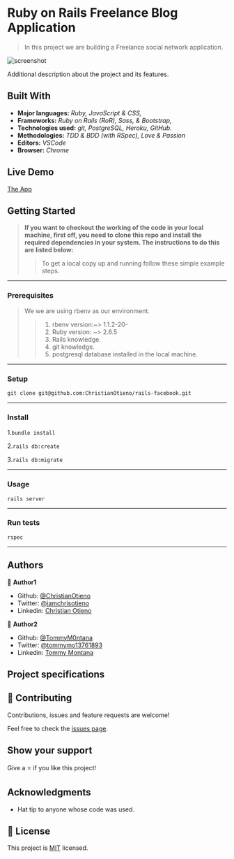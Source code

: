 # Ruby on Rails Freelance Blog Application

> In this project we are building a Freelance social network application.

![screenshot](./app/assets/images/facebookclone-pic.png)

Additional description about the project and its features.

## Built With

- **Major languages:** *Ruby, JavaScript & CSS,*
- **Frameworks:** *Ruby on Rails (RoR), Sass, & Bootstrap,*
- **Technologies used:** *git, PostgreSQL, Heroku, GitHub.*
- **Methodologies:** *TDD & BDD (with RSpec), Love & Passion*
- **Editors:** *VSCode*
- **Browser:** *Chrome*

## Live Demo

[The App](https://afternoon-fortress-90229.herokuapp.com/)

## Getting Started

> **If you want to checkout the working of the code in your local machine, first off, you need to clone this repo and install the required dependencies in your system. The instructions to do this are listed below:**
>> To get a local copy up and running follow these simple example steps.
***

### Prerequisites

>We we are using rbenv as our environment.
>> 1. rbenv version:~> 1.1.2-20-
>> 2. Ruby version: ~> 2.6.5
>> 3. Rails knowledge.
>> 4. git knowledge.
>> 5. postgresql database installed in the local machine.

***

### Setup

```git clone git@github.com:ChristianOtieno/rails-facebook.git```
***

### Install

1.```bundle install```

2.```rails db:create```

3.```rails db:migrate```
***

### Usage

```rails server```
***

### Run tests

```rspec```
***

## Authors

👤 **Author1**

- Github: [@ChristianOtieno](https://github.com/ChristianOtieno)
- Twitter: [@iamchrisotieno](https://twitter.com/iamchrisotieno)
- Linkedin: [Christian Otieno](https://www.linkedin.com/in/christianotieno/)

👤 **Author2**

- Github: [@TommyM0ntana](https://github.com/TommyM0ntana)
- Twitter: [@tommymo13761893](https://twitter.com/tommymo13761893)
- Linkedin: [Tommy Montana](https://www.linkedin.com/in/tommy-h-montana/)

## Project specifications



## 🤝 Contributing

Contributions, issues and feature requests are welcome!

Feel free to check the [issues page](https://github.com/ChristianOtieno/rails-facebook/issues).

## Show your support

Give a ⭐️ if you like this project!

## Acknowledgments

- Hat tip to anyone whose code was used.

## 📝 License

This project is [MIT](https://opensource.org/licenses/MIT) licensed.
